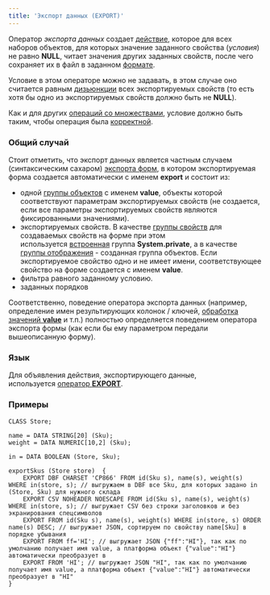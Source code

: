 ```yaml
---
title: 'Экспорт данных (EXPORT)'
---
```


Оператор *экспорта данных* создает [действие](Actions.md), которое для всех наборов объектов, для которых значение заданного свойства (*условия*) не равно **NULL**, читает значения других заданных свойств, после чего сохраняет их в файл в заданном [формате](Structured_view.md). 

Условие в этом операторе можно не задавать, в этом случае оно считается равным [дизьюнкции](Logical_operators_AND_OR_NOT_XOR_.md) всех экспортируемых свойств (то есть хотя бы одно из экспортируемых свойств должно быть не **NULL**). 

Как и для других [операций со множествами](Set_operations.md), условие должно быть таким, чтобы операция была [корректной](Set_operations.md).

### Общий случай

Стоит отметить, что экспорт данных является частным случаем (синтаксическим сахаром) [экспорта форм](In_a_structured_view_EXPORT_IMPORT_.md), в котором экспортируемая форма создается автоматически с именем **export** и состоит из:

-   одной [группы объектов](Form_structure.md) с именем **value**, объекты которой соответствуют параметрам экспортируемых свойств (не создается, если все параметры экспортируемых свойств являются фиксированными значениями).
-   экспортируемых свойств. В качестве [группы свойств](Form_structure.md#propertygroup-broken) для создаваемых свойств на форме при этом используется [встроенная](Groups_of_properties_and_actions.md#builtin) группа **System.private**, а в качестве [группы отображения](Form_structure.md#drawgroup-broken) - созданная группа объектов. Если экспортируемое свойство одно и не имеет имени, соответствующее свойство на форме создается с именем **value**.
-   фильтра равного заданному условию.
-   заданных порядков

Соответственно, поведение оператора экспорта данных (например, определение имен результирующих колонок / ключей, [обработка значений **value**](Structured_view.md) и т.п.) полностью определяется поведением оператора экспорта формы (как если бы ему параметром передали вышеописанную форму).

### Язык

Для объявления действия, экспортирующего данные, используется [оператор **EXPORT**](EXPORT_operator.md).

### Примеры


```lsf
CLASS Store;

name = DATA STRING[20] (Sku);
weight = DATA NUMERIC[10,2] (Sku);

in = DATA BOOLEAN (Store, Sku);

exportSkus (Store store)  {
    EXPORT DBF CHARSET 'CP866' FROM id(Sku s), name(s), weight(s) WHERE in(store, s); // выгружаем в DBF все Sku, для которых задано in (Store, Sku) для нужного склада
    EXPORT CSV NOHEADER NOESCAPE FROM id(Sku s), name(s), weight(s) WHERE in(store, s); // выгружает CSV без строки заголовков и без экранирования спецсимволов
    EXPORT FROM id(Sku s), name(s), weight(s) WHERE in(store, s) ORDER name(s) DESC; // выгружает JSON, сортируем по свойству name[Sku] в порядке убывания
    EXPORT FROM ff='HI'; // выгружает JSON {"ff":"HI"}, так как по умолчанию получает имя value, а платформа объект {"value":"HI"} автоматически преобразует в
    EXPORT FROM 'HI'; // выгружает JSON "HI", так как по умолчанию получает имя value, а платформа объект {"value":"HI"} автоматически преобразует в "HI"
}
```

  

